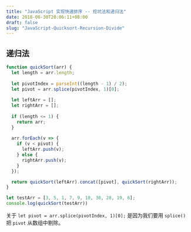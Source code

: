 ```yaml
---
title: "JavaScript 实现快速排序 -- 挖坑法和递归法"
date: 2018-06-30T20:06:11+08:00
draft: false
slug: "JavaScript-Quicksort-Recursion-Divide"
---
```


## 递归法


```js
function quickSort(arr) {
  let length = arr.length;
  
  let pivotIndex = parseInt((length - 1) / 2);
  let pivot = arr.splice(pivotIndex, 1)[0];
  
  let leftArr = [];
  let rightArr = [];
  
  if (length <= 1) {
    return arr;
  }
  
  arr.forEach(v => {
    if (v < pivot) {
      leftArr.push(v);
    } else {
      rightArr.push(v);
    }
  });

  return quickSort(leftArr).concat([pivot], quickSort(rightArr));
}

let testArr = [3, 5, 1, 7, 9, 10, 30, 28, 19, 6];
console.log(quickSort(testArr))
```

关于 `let pivot = arr.splice(pivotIndex, 1)[0];` 是因为我们要用 `splice()` 把 `pivot` 从数组中剔除。